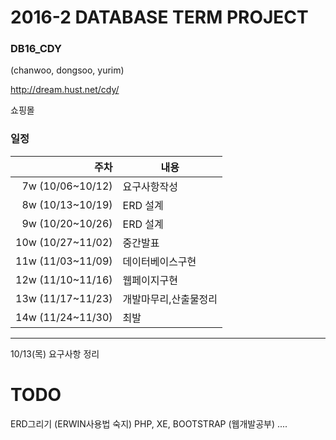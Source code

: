 # 2016-2 DATABASE TERM PROJECT
### DB16_CDY
(chanwoo, dongsoo, yurim)

http://dream.hust.net/cdy/

쇼핑몰

### 일정
|주차|내용|
|---:|----|
|7w (10/06~10/12)|요구사항작성|
|8w (10/13~10/19)|ERD 설계|
|9w (10/20~10/26)|ERD 설계|
|10w (10/27~11/02)|중간발표|
|11w (11/03~11/09)|데이터베이스구현|
|12w (11/10~11/16)|웹페이지구현|
|13w (11/17~11/23)|개발마무리,산출물정리|
|14w (11/24~11/30)|최발|



----

10/13(목) 요구사항 정리

# TODO
ERD그리기 (ERWIN사용법 숙지)
PHP, XE, BOOTSTRAP (웹개발공부)
....





